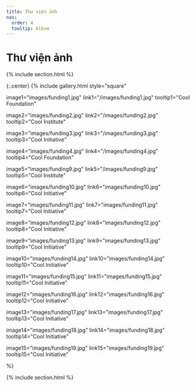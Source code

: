 ```yaml
---
title: Thư viện ảnh
nav:
  order: 4
  tooltip: Album
---
```


# <i class="fas fa-feather-alt"></i>Thư viện ảnh

{% include section.html %}

{:.center}
{% include gallery.html style="square"

image1="images/funding1.jpg" link1="/images/funding1.jpg" tooltip1="Cool Foundation"

image2="images/funding2.jpg" link2="/images/funding2.jpg" tooltip2="Cool Institute"

image3="images/funding3.jpg" link3="/images/funding3.jpg" tooltip3="Cool Initiative"

image4="images/funding4.jpg" link4="/images/funding4.jpg" tooltip4="Cool Foundation"

image5="images/funding9.jpg" link5="/images/funding9.jpg" tooltip5="Cool Institute"

image6="images/funding10.jpg" link6="images/funding10.jpg" tooltip6="Cool Initiative"

image7="images/funding11.jpg" link7="images/funding11.jpg" tooltip7="Cool Initiative"

image8="images/funding12.jpg" link8="images/funding12.jpg" tooltip8="Cool Initiative"

image9="images/funding13.jpg" link9="images/funding13.jpg" tooltip9="Cool Initiative"

image10="images/funding14.jpg" link10="images/funding14.jpg" tooltip10="Cool Initiative"

image11="images/funding15.jpg" link11="images/funding15.jpg" tooltip11="Cool Initiative"

image12="images/funding16.jpg" link12="images/funding16.jpg" tooltip12="Cool Initiative"

image13="images/funding17.jpg" link13="images/funding17.jpg" tooltip13="Cool Initiative"

image14="images/funding18.jpg" link14="images/funding18.jpg" tooltip14="Cool Initiative"

image15="images/funding19.jpg" link15="images/funding19.jpg" tooltip15="Cool Initiative"


 %}

{% include section.html %}